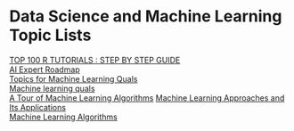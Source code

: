 # Data Science and Machine Learning Topic Lists


[TOP 100 R TUTORIALS : STEP BY STEP GUIDE](https://www.listendata.com/p/r-programming-tutorials.html)\
[AI Expert Roadmap](https://i.am.ai/roadmap/#note)\
[Topics for Machine Learning Quals](http://mlg.eng.cam.ac.uk/zoubin/topics-list.html)\
[Machine learning quals](https://docs.google.com/document/d/1_V2IXoEDJEUs4p7aFYQI7zFvJbnDk1Bx7KCiUIaOgmI/edit#heading=h.qtdb0dv3sd35)\
[A Tour of Machine Learning Algorithms](https://machinelearningmastery.com/a-tour-of-machine-learning-algorithms/)
[Machine Learning Approaches and Its Applications](https://medium.datadriveninvestor.com/machine-learning-approaches-and-its-applications-7bfbe782f4a8)\
[Machine Learning Algorithms](https://ars.els-cdn.com/content/image/3-s2.0-B9780128167182000166-gr001.jpg)
